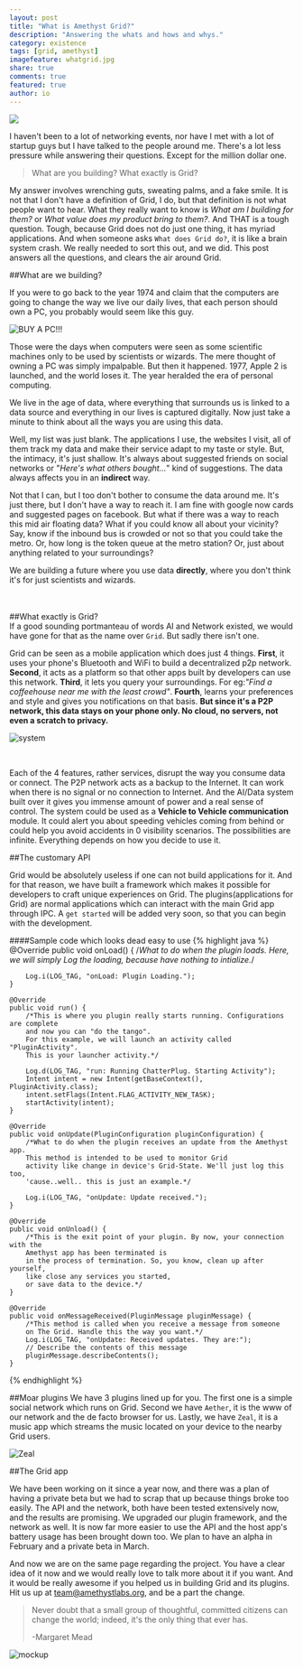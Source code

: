 ```yaml
---
layout: post
title: "What is Amethyst Grid?"
description: "Answering the whats and hows and whys."
category: existence
tags: [grid, amethyst]
imagefeature: whatgrid.jpg
share: true
comments: true
featured: true
author: io
---
```


![](/images/grid.svg)

I haven't been to a lot of networking events, nor have I met with a lot of startup
guys but I have talked to the people around me. There's a lot
less pressure while answering their questions. Except for the million dollar one.

>What are you building? What exactly is Grid?

My answer involves wrenching guts, sweating palms, and a fake smile. It is not that I don't
have a definition of Grid, I do, but that definition is not what people want to
hear. What they really want to know is _What am I building for them?_ or _What value
does my product bring to them?_. And THAT is a tough question. Tough, because Grid
does not do just one thing, it has myriad applications. And when someone asks `What
does Grid do?`, it is like a brain system crash. We really needed to sort this out,
and we did. This post answers all the questions, and clears the air around Grid.

##What are we building?

If you were to go back to the year 1974 and claim that the computers are going to change the way
we live our daily lives, that each person should own a PC, you probably would seem like this guy.

![BUY A PC!!!](/images/ein.jpg)

Those were the days when computers were seen as some scientific machines only to be used by scientists or wizards.
The mere thought of owning a PC was simply impalpable. But then it happened. 1977, Apple 2 is launched, and the world
loses it. The year heralded the era of personal computing.


We live in the age of data, where everything that surrounds us is linked to a data source and everything in our lives is captured digitally. Now just take a minute to think about all the ways you are using this data.

Well, my list was just blank. The applications I use, the websites I visit, all of them track my data and make their service adapt to my
taste or style. But, the intimacy, it's just shallow. It's always about suggested friends on social networks or "_Here's what others bought..._" kind of suggestions. The data always affects you in an **indirect** way.

Not that I can, but I too don't bother to consume the data around me. It's just there, but I don't have a way to reach it. I am fine with google now cards and suggested pages on facebook. But what if there was a way to reach this mid air floating data? What if you could know all about your vicinity? Say, know if the inbound bus is crowded or not so that you could take the metro. Or, how long is the token queue at the metro station? Or, just about anything related to your surroundings?

We are building a future where you use data **directly**, where you don't think it's for just scientists and wizards.
<br/>
<br/>
<br/>

##What exactly is Grid?
<br/>
If a good sounding portmanteau of words AI and Network existed, we would have gone for that as the name over `Grid`. But sadly there isn't one.

Grid can be seen as a mobile application which does just 4 things. **First**, it uses your phone's Bluetooth and WiFi to build a decentralized p2p network. **Second**, it acts as a platform so that other apps built by developers can use this network. **Third**, it lets you query your surroundings. For eg:*"Find a coffeehouse near me with the least crowd"*. **Fourth**, learns your preferences and style and gives you notifications on that basis.
**But since
it's a P2P network, this data stays on your phone only. No cloud, no servers, not even a scratch to privacy.**


![system](/images/csystem.jpg)

<br/>

Each of the 4 features, rather services, disrupt the way you consume data or connect. The P2P network acts as a backup
to the Internet. It can work when there is no signal or no connection to Internet. And the AI/Data system built over it gives you immense amount of power and a real sense of control. The system could be used as a **Vehicle to Vehicle communication** module. It could alert you about speeding vehicles coming from behind or could help you avoid accidents in 0 visibility scenarios. The possibilities are infinite. Everything depends on how you decide to use it.


##The customary API

Grid would be absolutely useless if one can not build applications for it. And for that reason, we have built a framework
which makes it possible for developers to craft unique experiences on Grid. The plugins(applications for Grid) are normal
applications which can interact with the main Grid app through IPC. A `get started` will be added very soon, so that
you can begin with the development.

####Sample code which looks dead easy to use
{% highlight java %}
@Override
    public void onLoad() {
         /*What to do when the plugin loads. Here, we will simply Log the loading,
           because have nothing to intialize.*/

        Log.i(LOG_TAG, "onLoad: Plugin Loading.");
    }

    @Override
    public void run() {
        /*This is where you plugin really starts running. Configurations are complete
        and now you can "do the tango".
        For this example, we will launch an activity called "PluginActivity".
        This is your launcher activity.*/

        Log.d(LOG_TAG, "run: Running ChatterPlug. Starting Activity");
        Intent intent = new Intent(getBaseContext(), PluginActivity.class);
        intent.setFlags(Intent.FLAG_ACTIVITY_NEW_TASK);
        startActivity(intent);
    }

    @Override
    public void onUpdate(PluginConfiguration pluginConfiguration) {
        /*What to do when the plugin receives an update from the Amethyst app.
        This method is intended to be used to monitor Grid
        activity like change in device's Grid-State. We'll just log this too,
        'cause..well.. this is just an example.*/

        Log.i(LOG_TAG, "onUpdate: Update received.");
    }

    @Override
    public void onUnload() {
        /*This is the exit point of your plugin. By now, your connection with the
        Amethyst app has been terminated is
        in the process of termination. So, you know, clean up after yourself,
        like close any services you started,
        or save data to the device.*/   
    }

    @Override
    public void onMessageReceived(PluginMessage pluginMessage) {
        /*This method is called when you receive a message from someone
        on The Grid. Handle this the way you want.*/
        Log.i(LOG_TAG, "onUpdate: Received updates. They are:");
        // Describe the contents of this message
        pluginMessage.describeContents();
    }
{% endhighlight %}

##Moar plugins
We have 3 plugins lined up for you. The first one is a simple social network which runs on Grid.
Second we have `Aether`, it is the www of our network and the de facto browser for us.
Lastly, we have `Zeal`, it is a music app which streams the music located on your device to the
nearby Grid users.

![Zeal](/images/zeal.jpg)



##The Grid app

We have been working on it since a year now, and there was a plan of having a private beta
but we had to scrap that up because things broke too easily. The API and the network, both
have been tested extensively now, and the results are promising. We upgraded our plugin framework, and
the network as well. It is now far more easier to use the API and the host app's battery usage
has been brought down too. We plan to have an alpha in February and a private beta in March.

And now we are on the same page regarding the project. You have a clear idea of it now and we would
really love to talk more about it if you want. And it would be really awesome if you helped us
in building Grid and its plugins. Hit us up at [team@amethystlabs.org](mailto:team@amethystlabs.org), and
be a part the change.

>Never doubt that a small group of thoughtful, committed citizens can change the world; indeed, it's the only thing that ever has.
>
>-Margaret Mead

![mockup](/images/tada.jpg)

